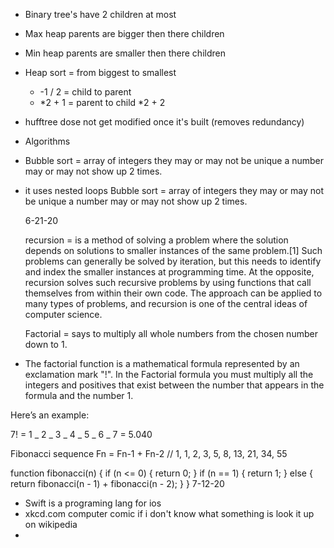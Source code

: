 - Binary tree's have 2 children at most
- Max heap parents are bigger then there children
- Min heap parents are smaller then there children
- Heap sort = from biggest to smallest
  - -1 / 2 = child to parent
  - *2 + 1 = parent to child *2 + 2
- hufftree dose not get modified once it's built (removes redundancy)

- Algorithms
- Bubble sort = array of integers they may or may not be unique a number may or may not show up 2 times.
- it uses nested loops
  Bubble sort = array of integers they may or may not be unique a number may or may not show up 2 times.

  6-21-20

  recursion = is a method of solving a problem where the solution depends on solutions to smaller instances of the same problem.[1] Such problems can generally be solved by iteration, but this needs to identify and index the smaller instances at programming time. At the opposite, recursion solves such recursive problems by using functions that call themselves from within their own code. The approach can be applied to many types of problems, and recursion is one of the central ideas of computer science.

  Factorial = says to multiply all whole numbers from the chosen number down to 1.

- The factorial function is a mathematical formula represented by an exclamation mark "!". In the Factorial formula you must multiply all the integers and positives that exist between the number that appears in the formula and the number 1.

Here’s an example:

7! = 1 _ 2 _ 3 _ 4 _ 5 _ 6 _ 7 = 5.040

Fibonacci sequence
Fn = Fn-1 + Fn-2
// 1, 1, 2, 3, 5, 8, 13, 21, 34, 55

function fibonacci(n) {
if (n <= 0) {
return 0;
} if (n == 1) {
return 1;
} else {
return fibonacci(n - 1) + fibonacci(n - 2);
}
}
7-12-20

- Swift is a programing lang for ios
- xkcd.com computer comic if i don't know what something is look it up on wikipedia
-
